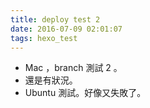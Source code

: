 ```yaml
---
title: deploy test 2
date: 2016-07-09 02:01:07
tags: hexo_test
---
```


- Mac ，branch 測試 2 。
- 還是有狀況。
- Ubuntu 測試。好像又失敗了。
